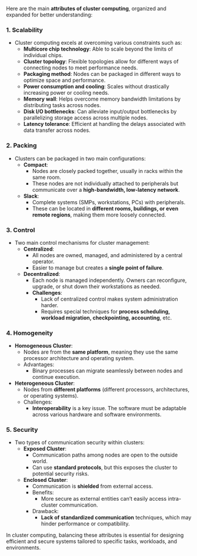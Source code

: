 Here are the main **attributes of cluster computing**, organized and expanded for better understanding:

### 1. **Scalability**
   - Cluster computing excels at overcoming various constraints such as:
     - **Multicore chip technology**: Able to scale beyond the limits of individual chips.
     - **Cluster topology**: Flexible topologies allow for different ways of connecting nodes to meet performance needs.
     - **Packaging method**: Nodes can be packaged in different ways to optimize space and performance.
     - **Power consumption and cooling**: Scales without drastically increasing power or cooling needs.
     - **Memory wall**: Helps overcome memory bandwidth limitations by distributing tasks across nodes.
     - **Disk I/O bottlenecks**: Can alleviate input/output bottlenecks by parallelizing storage access across multiple nodes.
     - **Latency tolerance**: Efficient at handling the delays associated with data transfer across nodes.

### 2. **Packing**
   - Clusters can be packaged in two main configurations:
     - **Compact**:
       - Nodes are closely packed together, usually in racks within the same room.
       - These nodes are not individually attached to peripherals but communicate over a **high-bandwidth, low-latency network**.
     - **Slack**:
       - Complete systems (SMPs, workstations, PCs) with peripherals.
       - These can be located in **different rooms, buildings, or even remote regions**, making them more loosely connected.

### 3. **Control**
   - Two main control mechanisms for cluster management:
     - **Centralized**:
       - All nodes are owned, managed, and administered by a central operator.
       - Easier to manage but creates a **single point of failure**.
     - **Decentralized**:
       - Each node is managed independently. Owners can reconfigure, upgrade, or shut down their workstations as needed.
       - **Challenges**: 
         - Lack of centralized control makes system administration harder.
         - Requires special techniques for **process scheduling, workload migration, checkpointing, accounting**, etc.

### 4. **Homogeneity**
   - **Homogeneous Cluster**:
     - Nodes are from the **same platform**, meaning they use the same processor architecture and operating system.
     - Advantages:
       - Binary processes can migrate seamlessly between nodes and continue execution.
   - **Heterogeneous Cluster**:
     - Nodes from **different platforms** (different processors, architectures, or operating systems).
     - Challenges:
       - **Interoperability** is a key issue. The software must be adaptable across various hardware and software environments.

### 5. **Security**
   - Two types of communication security within clusters:
     - **Exposed Cluster**:
       - Communication paths among nodes are open to the outside world.
       - Can use **standard protocols**, but this exposes the cluster to potential security risks.
     - **Enclosed Cluster**:
       - Communication is **shielded** from external access.
       - Benefits:
         - More secure as external entities can’t easily access intra-cluster communication.
       - Drawback:
         - **Lack of standardized communication** techniques, which may hinder performance or compatibility.

In cluster computing, balancing these attributes is essential for designing efficient and secure systems tailored to specific tasks, workloads, and environments.
